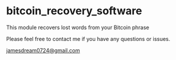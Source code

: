 # bitcoin_recovery_software
This module recovers lost words from your Bitcoin phrase

Please feel free to contact me if you have any questions or issues.

jamesdream0724@gmail.com
